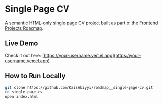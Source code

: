 # Single Page CV

A semantic HTML-only single-page CV project built as part of the [Frontend Projects Roadmap](https://roadmap.sh/projects/single-page-cv).

## Live Demo

Check it out here: [https://your-username.vercel.app](https://your-username.vercel.app)

## How to Run Locally

```bash
git clone https://github.com/KaisAbiyyi/roadmap__single-page-cv.git
cd single-page-cv
open index.html
```